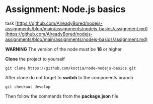 # Assignment: Node.js basics

task [https://github.com/AlreadyBored/nodejs-assignments/blob/main/assignments/nodejs-basics/assignment.md](https://github.com/AlreadyBored/nodejs-assignments/blob/main/assignments/nodejs-basics/assignment.md)

**WARNING** The version of the node must be **18** or higher

**Clone** the project to yourself
```
git clone https://github.com/koctia/node-nodejs-basics.git
```

After clone do not forget to **switch** to the components branch
```
git checkout develop
```

Then follow the commands from the **package.json** file
